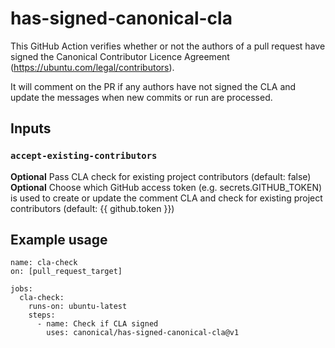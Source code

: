 # has-signed-canonical-cla

This GitHub Action verifies whether or not the authors of a pull request have signed the Canonical Contributor Licence Agreement (https://ubuntu.com/legal/contributors).

It will comment on the PR if any authors have not signed the CLA and update the messages when new commits or run are processed.

## Inputs

### `accept-existing-contributors`

**Optional** Pass CLA check for existing project contributors (default: false)
**Optional** Choose which GitHub access token (e.g. secrets.GITHUB_TOKEN) is used to create or update the comment CLA and check for existing project contributors (default: {{ github.token }})

## Example usage

```
name: cla-check
on: [pull_request_target]

jobs:
  cla-check:
    runs-on: ubuntu-latest
    steps:
      - name: Check if CLA signed
        uses: canonical/has-signed-canonical-cla@v1
```
